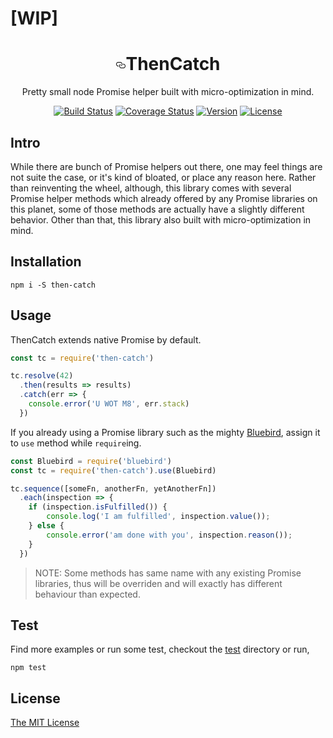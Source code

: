 # [WIP]

<h1 align="center"><a id="user-content-thencatch" class="anchor" href="#thencatch" aria-hidden="true"><svg aria-hidden="true" class="octicon octicon-link" height="16" version="1.1" viewBox="0 0 16 16" width="16"><path d="M4 9h1v1H4c-1.5 0-3-1.69-3-3.5S2.55 3 4 3h4c1.45 0 3 1.69 3 3.5 0 1.41-.91 2.72-2 3.25V8.59c.58-.45 1-1.27 1-2.09C10 5.22 8.98 4 8 4H4c-.98 0-2 1.22-2 2.5S3 9 4 9zm9-3h-1v1h1c1 0 2 1.22 2 2.5S13.98 12 13 12H9c-.98 0-2-1.22-2-2.5 0-.83.42-1.64 1-2.09V6.25c-1.09.53-2 1.84-2 3.25C6 11.31 7.55 13 9 13h4c1.45 0 3-1.69 3-3.5S14.5 6 13 6z"></path></svg></a>ThenCatch</h1>

<p align="center">Pretty small node Promise helper built with micro-optimization in mind.</p>

<p align="center">
  <a href="https://circleci.com/gh/chay22/then-catch"><img src="https://img.shields.io/circleci/project/chay22/then-catch.svg" alt="Build Status"></a>
  <a href="https://coveralls.io/github/chay22/then-catch?branch=master"><img src="https://img.shields.io/coveralls/chay22/then-catch/master.svg" alt="Coverage Status"></a>
  <a href="https://www.npmjs.com/package/then-catch"><img src="https://img.shields.io/npm/v/then-catch.svg" alt="Version"></a>
  <a href="https://github.com/chay22/then-catch/blob/master/LICENSE"><img src="https://img.shields.io/github/license/chay22/then-catch.svg" alt="License"></a>
</p>

## Intro
While there are bunch of Promise helpers out there, one may feel things are not suite the case, or it's kind of bloated, or place any reason here. Rather than reinventing the wheel, although, this library comes with several Promise helper methods which already offered by any Promise libraries on this planet, some of those methods are actually have a slightly different behavior. Other than that, this library also built with micro-optimization in mind.

## Installation
```shell
npm i -S then-catch
```

## Usage
ThenCatch extends native Promise by default.

```javascript
const tc = require('then-catch')

tc.resolve(42)
  .then(results => results)
  .catch(err => {
    console.error('U WOT M8', err.stack)
  })
```

If you already using a Promise library such as the mighty [Bluebird](https://github.com/petkaantonov/bluebird), assign it to `use` method while `require`ing.

```javascript
const Bluebird = require('bluebird')
const tc = require('then-catch').use(Bluebird)

tc.sequence([someFn, anotherFn, yetAnotherFn])
  .each(inspection => {
    if (inspection.isFulfilled()) {
        console.log('I am fulfilled', inspection.value());
    } else {
        console.error('am done with you', inspection.reason());
    }
  })
```
> NOTE: Some methods has same name with any existing Promise libraries, thus will be overriden and will exactly has different behaviour than expected.

## Test
Find more examples or run some test, checkout the [test](https://github.com/chay22/then-catch/tree/master/test) directory or run,
```shell
npm test
```

## License
[The MIT License](https://github.com/chay22/then-catch/blob/master/LICENSE)
